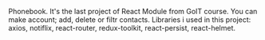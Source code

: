 Phonebook. It's the last project of React Module from GoIT course.
You can make account; add, delete or filtr contacts.
Libraries i used in this project:
axios,
notiflix,
react-router,
redux-toolkit,
react-persist,
react-helmet.
